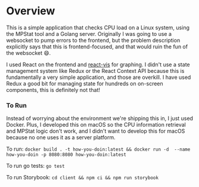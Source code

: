 # Overview

This is a simple application that checks CPU load on a Linux system, using the MPStat tool and a Golang server. Originally I was going to use a websocket to pump errors to the frontend, but the problem description explicitly says that this is frontend-focused, and that would ruin the fun of the websocket 😄. 

I used React on the frontend and [react-vis](http://uber.github.io/react-vis/documentation/welcome-to-react-vis) for graphing. I didn't use a state management system like Redux or the React Context API because this is fundamentally a very simple application, and those are overkill. I have used Redux a good bit for managing state for hundreds on on-screen components, this is definitely not that! 

### To Run

Instead of worrying about the environment we're shipping this in, I just used Docker. Plus, I developed this on macOS so the CPU information retrieval and MPStat logic don't work, and I didn't want to develop this for macOS because no one uses it as a server platform. 

To run: `docker build . -t how-you-doin:latest && docker run -d  --name how-you-doin -p 8080:8080 how-you-doin:latest`

To run go tests: `go test`

To run Storybook: `cd client && npm ci && npm run storybook`
